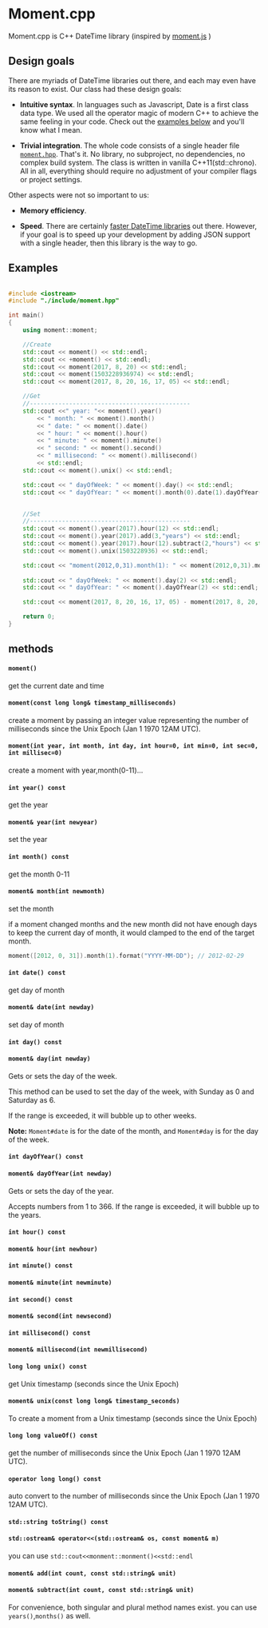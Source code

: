 # Moment.cpp
Moment.cpp is C++ DateTime library (inspired by [moment.js](https://momentjs.com/docs/#/parsing/now/) )

## Design goals

There are myriads of DateTime libraries out there, and each may even have its reason to exist. Our class had these design goals:

- **Intuitive syntax**. In languages such as Javascript, Date is a first class data type. We used all the operator magic of modern C++ to achieve the same feeling in your code. Check out the [examples below](#examples) and you'll know what I mean.

- **Trivial integration**. The whole code consists of a single header file [`moment.hpp`](https://github.com/likev/momentcpp/blob/master/include/moment.hpp). That's it. No library, no subproject, no dependencies, no complex build system. The class is written in vanilla C++11(std::chrono). All in all, everything should require no adjustment of your compiler flags or project settings.

Other aspects were not so important to us:

- **Memory efficiency**. 

- **Speed**. There are certainly [faster DateTime libraries](https://github.com/HowardHinnant/date) out there. However, if your goal is to speed up your development by adding JSON support with a single header, then this library is the way to go. 

## Examples
```c++

#include <iostream>
#include "./include/moment.hpp"

int main()
{
	using moment::moment;

	//Create
	std::cout << moment() << std::endl;
	std::cout << +moment() << std::endl;
	std::cout << moment(2017, 8, 20) << std::endl;
	std::cout << moment(1503228936974) << std::endl;
	std::cout << moment(2017, 8, 20, 16, 17, 05) << std::endl;

	//Get
	//---------------------------------------------
	std::cout <<" year: "<< moment().year()
		<< " month: " << moment().month()
		<< " date: " << moment().date()
		<< " hour: " << moment().hour()
		<< " minute: " << moment().minute()
		<< " second: " << moment().second()
		<< " millisecond: " << moment().millisecond()
		<< std::endl;
	std::cout << moment().unix() << std::endl;

	std::cout << " dayOfWeek: " << moment().day() << std::endl;
	std::cout << " dayOfYear: " << moment().month(0).date(1).dayOfYear() << std::endl;


	//Set
	//---------------------------------------------
	std::cout << moment().year(2017).hour(12) << std::endl;
	std::cout << moment().year(2017).add(3,"years") << std::endl;
	std::cout << moment().year(2017).hour(12).subtract(2,"hours") << std::endl;
	std::cout << moment().unix(1503228936) << std::endl;

	std::cout << "moment(2012,0,31).month(1): " << moment(2012,0,31).month(1) << std::endl;
	
	std::cout << " dayOfWeek: " << moment().day(2) << std::endl;
	std::cout << " dayOfYear: " << moment().dayOfYear(2) << std::endl;

	std::cout << moment(2017, 8, 20, 16, 17, 05) - moment(2017, 8, 20, 16, 17, 15) << std::endl;

	return 0;
}
```

## methods

#### `moment()` 
get the current date and time

#### `moment(const long long& timestamp_milliseconds)` 
create a moment by passing an integer value representing the number of milliseconds since the Unix Epoch (Jan 1 1970 12AM UTC).

#### `moment(int year, int month, int day, int hour=0, int min=0, int sec=0, int millisec=0)` 
create a moment with year,month(0-11)...

#### `int year() const` 
get the year

#### `moment& year(int newyear)` 
set the year

#### `int month() const` 
get the month 0-11

#### `moment& month(int newmonth)` 
set the month

if a moment changed months and the new month did not have enough days to keep the current day of month, it would clamped to the end of the target month.
 ```c++
 moment([2012, 0, 31]).month(1).format("YYYY-MM-DD"); // 2012-02-29
 ```

#### `int date() const` 
get day of month

#### `moment& date(int newday)` 
set day of month

#### `int day() const`

#### `moment& day(int newday)`

Gets or sets the day of the week.

This method can be used to set the day of the week, with Sunday as 0 and Saturday as 6.

If the range is exceeded, it will bubble up to other weeks.

**Note:** `Moment#date` is for the date of the month, and `Moment#day` is for the day of the week.

#### `int dayOfYear() const`
#### `moment& dayOfYear(int newday)`

Gets or sets the day of the year.

Accepts numbers from 1 to 366. If the range is exceeded, it will bubble up to the years.

#### `int hour() const`
#### `moment& hour(int newhour)`

#### `int minute() const`
#### `moment& minute(int newminute)`

#### `int second() const`
#### `moment& second(int newsecond)`

#### `int millisecond() const`
#### `moment& millisecond(int newmillisecond)`

#### `long long unix() const` 
get Unix timestamp (seconds since the Unix Epoch)

#### `moment& unix(const long long& timestamp_seconds)` 
To create a moment from a Unix timestamp (seconds since the Unix Epoch)

#### `long long valueOf() const` 
get the number of milliseconds since the Unix Epoch (Jan 1 1970 12AM UTC).

#### `operator long long() const` 
auto convert to the number of milliseconds since the Unix Epoch (Jan 1 1970 12AM UTC).

#### `std::string toString() const`
#### `std::ostream& operator<<(std::ostream& os, const moment& m)` 
you can use `std::cout<<monment::monment()<<std::endl`

#### `moment& add(int count, const std::string& unit)`
#### `moment& subtract(int count, const std::string& unit)`

For convenience, both singular and plural method names exist. you can use `years()`,`months()` as well.

